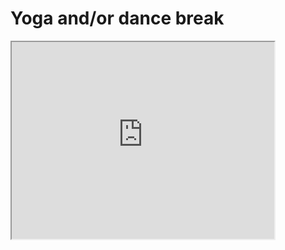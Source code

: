 # Yoga and/or dance break

<iframe width="420" height="315" src="https://www.youtube.com/embed/TIfAkOBMf5A">